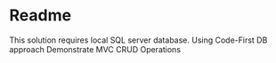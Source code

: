 # Readme

This solution requires local SQL server database. Using Code-First DB approach
Demonstrate MVC CRUD Operations
